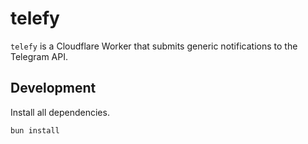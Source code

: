 # telefy

`telefy` is a Cloudflare Worker that submits generic notifications to the Telegram API.

## Development

Install all dependencies.

```bash
bun install
```
